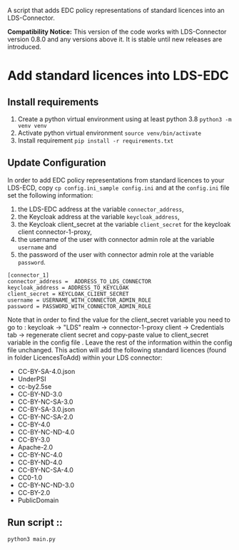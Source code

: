 A script that adds EDC policy representations of standard licences into an LDS-Connector.

**Compatibility Notice:** This version of the code works with LDS-Connector version 0.8.0 and any versions above it. 
It is stable until new releases are introduced.

# Add standard licences into LDS-EDC
## Install requirements
1) Create a python virtual environment using at least python 3.8 `python3 -m venv venv` 
2) Activate python virtual environment `source venv/bin/activate`
3) Install requirement `pip install -r requirements.txt`

## Update Configuration 
In order to add EDC policy representations from standard licences to your LDS-ECD, 
copy `cp config.ini_sample config.ini` and at the `config.ini` file set the following
information:
1) the LDS-EDC address at the variable `connector_address`, 
2) the Keycloak address at the variable `keycloak_address`,
3) the Keycloak client_secret at the variable `client_secret` for the keycloak client connector-1-proxy,
4) the username of the user with connector admin role at the variable `username` and
5) the password of the user with connector admin role at the variable `password`.
```
[connector_1]
connector_address =  ADDRESS_TO_LDS_CONNECTOR
keycloak_address = ADDRESS_TO_KEYCLOAK
client_secret = KEYCLOAK_CLIENT_SECRET
username = USERNAME_WITH_CONNECTOR_ADMIN_ROLE
password = PASSWORD_WITH_CONNECTOR_ADMIN_ROLE
```
Note that in order to find the value for the client_secret variable you need to go to :
keycloak -> "LDS" realm -> connector-1-proxy client -> Credentials tab -> regenerate client secret and
copy-paste value to client_secret variable in the config file .
Leave the rest of the information within the config file unchanged. This action will add the following standard 
licences (found in folder LicencesToAdd) within your LDS connector:  
* CC-BY-SA-4.0.json
* UnderPSI
* cc-by2.5se 
* CC-BY-ND-3.0
* CC-BY-NC-SA-3.0
* CC-BY-SA-3.0.json
* CC-BY-NC-SA-2.0 
* CC-BY-4.0
* CC-BY-NC-ND-4.0
* CC-BY-3.0
* Apache-2.0
* CC-BY-NC-4.0
* CC-BY-ND-4.0
* CC-BY-NC-SA-4.0
* CC0-1.0
* CC-BY-NC-ND-3.0
* CC-BY-2.0
* PublicDomain

## Run script ::
`python3 main.py`

